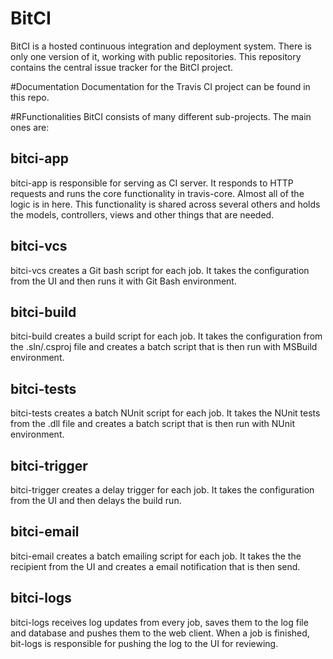# BitCI
BitCI is a hosted continuous integration and deployment system. There is only one version of it, working with public repositories.
This repository contains the central issue tracker for the BitCI project.

#Documentation
Documentation for the Travis CI project can be found in this repo.

#RFunctionalities
BitCI consists of many different sub-projects. The main ones are:

bitci-app
--------
bitci-app is responsible for serving as CI server. It responds to HTTP requests and runs the core functionality in travis-core. Almost all of the logic is in here. This functionality is shared across several others and holds the models, controllers, views and other things that are needed.

bitci-vcs
--------
bitci-vcs creates a Git bash script for each job. It takes the configuration from the UI and then runs it with Git Bash environment.

bitci-build
--------
bitci-build creates a build script for each job. It takes the configuration from the .sln/.csproj file and creates a batch script that is then run with MSBuild environment.

bitci-tests
--------
bitci-tests creates a batch NUnit script for each job. It takes the NUnit tests from the .dll file and creates a batch script that is then run with NUnit environment.

bitci-trigger
--------
bitci-trigger creates a delay trigger for each job. It takes the configuration from the UI and then delays the build run.

bitci-email
--------
bitci-email creates a batch emailing script for each job. It takes the the recipient from the UI and creates a email notification that is then send.

bitci-logs
--------
bitci-logs receives log updates from every job, saves them to the log file and database and pushes them to the web client. When a job is finished, bit-logs is responsible for pushing the log to the UI for reviewing.
